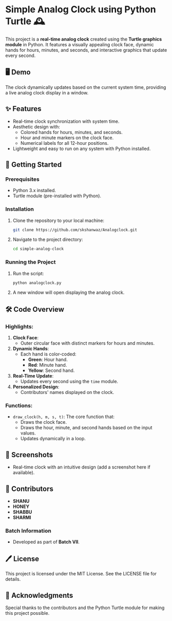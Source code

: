 # Simple Analog Clock using Python Turtle 🕰️

This project is a **real-time analog clock** created using the **Turtle graphics module** in Python. It features a visually appealing clock face, dynamic hands for hours, minutes, and seconds, and interactive graphics that update every second.

## 🖥️ Demo
The clock dynamically updates based on the current system time, providing a live analog clock display in a window.

## ✨ Features
- Real-time clock synchronization with system time.
- Aesthetic design with:
  - Colored hands for hours, minutes, and seconds.
  - Hour and minute markers on the clock face.
  - Numerical labels for all 12-hour positions.
- Lightweight and easy to run on any system with Python installed.

## 🚀 Getting Started

### Prerequisites
- Python 3.x installed.
- Turtle module (pre-installed with Python).

### Installation
1. Clone the repository to your local machine:
   ```bash
   git clone https://github.com/skshanwaz/Analogclock.git
   ```
2. Navigate to the project directory:
   ```bash
   cd simple-analog-clock
   ```

### Running the Project
1. Run the script:
   ```bash
   python analogclock.py
   ```
2. A new window will open displaying the analog clock.

## 🛠️ Code Overview
### Highlights:
1. **Clock Face**:
   - Outer circular face with distinct markers for hours and minutes.
2. **Dynamic Hands**:
   - Each hand is color-coded:
     - **Green**: Hour hand.
     - **Red**: Minute hand.
     - **Yellow**: Second hand.
3. **Real-Time Update**:
   - Updates every second using the `time` module.
4. **Personalized Design**:
   - Contributors' names displayed on the clock.

### Functions:
- `draw_clock(h, m, s, t)`: The core function that:
  - Draws the clock face.
  - Draws the hour, minute, and second hands based on the input values.
  - Updates dynamically in a loop.

## 📸 Screenshots
- Real-time clock with an intuitive design (add a screenshot here if available).

## 👥 Contributors
- **SHANU**
- **HONEY**
- **SHABBU**
- **SHARMI**

### Batch Information
- Developed as part of **Batch VII**.

## 🖊️ License
This project is licensed under the MIT License. See the LICENSE file for details.

## 🙏 Acknowledgments
Special thanks to the contributors and the Python Turtle module for making this project possible.

